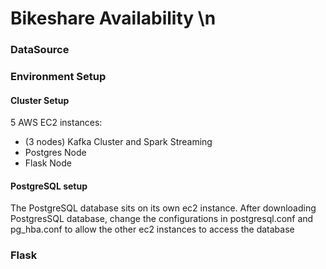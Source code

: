 # Bikeshare Availability \n

### DataSource

### Environment Setup

#### Cluster Setup
5 AWS EC2 instances:

- (3 nodes) Kafka Cluster and Spark Streaming
- Postgres Node
- Flask Node

#### PostgreSQL setup
The PostgreSQL database sits on its own ec2 instance. After downloading PostgresSQL database, change the configurations in postgresql.conf and pg_hba.conf to allow the other ec2 instances to access the database

### Flask
